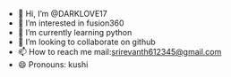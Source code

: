 - 👋 Hi, I’m @DARKLOVE17
- 👀 I’m interested in fusion360
- 🌱 I’m currently learning python
- 💞️ I’m looking to collaborate on github
- 📫 How to reach me mail:srirevanth612345@gmail.com
- 😄 Pronouns: kushi


<!---
DARKLOVE17/DARKLOVE17 is a ✨ special ✨ repository because its `README.md` (this file) appears on your GitHub profile.
You can click the Preview link to take a look at your changes.
--->
